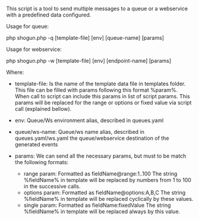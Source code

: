 This script is a tool to send multiple messages to a queue or a webservice with a predefined data configured.

Usage for queue:

php shogun.php -q [template-file] [env] [queue-name] [params]

Usage for webservice:

php shogun.php -w [template-file] [env] [endpoint-name] [params]

Where:

- template-file: Is the name of the template data file in templates folder. This file can be
filled with params following this format %param%. When call to script can include this params
in list of script params. This params will be replaced for the range or options or fixed value
via script call (explained bellow).

- env: Queue/Ws environment alias, described in queues.yaml

- queue/ws-name: Queue/ws name alias, described in queues.yaml/ws.yaml the queue/webservice destination of the generated events

- params: We can send all the necessary params, but must to be match the following formats:

    - range param: Formatted as fieldName@range:1..100 The string %fieldName% in template
    will be replaced by numbers from 1 to 100 in the successive calls.
    - options param: Formatted as fieldName@options:A,B,C The string %fieldName% in template
    will be replaced cyclically by these values.
    - single param: Formatted as fieldName:fixedValue The string %fieldName% in template
    will be replaced always by this value.
    